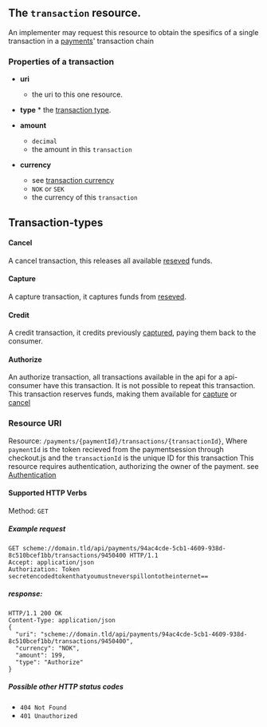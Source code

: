 ## The `transaction` resource.
An implementer may request this resource to obtain the spesifics of a single transaction in a [payments](../payment)' transaction chain

### Properties of a transaction
 * **uri**
    * the uri to this one resource.
 * **type**
       * the [transaction type](#transaction-types).

 * **amount**
    * `decimal`
    * the amount in this `transaction`
 * **currency**
    * see [transaction currency](#currency)    
    * `NOK` or `SEK`
    * the currency of this `transaction`

## Transaction-types
#### Cancel
A cancel transaction, this releases all available [reseved](#authorize) funds.

#### Capture
A capture transaction, it captures funds from [reseved](#authorize).

#### Credit
A credit transaction, it credits previously  [captured](#capture), paying them back to the consumer.

#### Authorize
An authorize transaction, all transactions available in the api for a api-consumer have this transaction. It is not possible to repeat this transaction.
This transaction reserves funds, making them available for [capture](#capture) or [cancel](#cancel)

### Resource URI
Resource:  `/payments/{paymentId}/transactions/{transactionId}`, Where `paymentId` is the token recieved from the paymentsession through checkout.js and the `transactionId` is the unique ID for this transaction
This resource requires authentication, authorizing the owner of the payment. see [Authentication](../authentication/#back-end-authentication)


#### Supported HTTP Verbs
Method:    `GET`


##### Example request

    GET scheme://domain.tld/api/payments/94ac4cde-5cb1-4609-938d-8c510bcef1bb/transactions/9450400 HTTP/1.1
    Accept: application/json
    Authorization: Token secretencodedtokenthatyoumustneverspillontotheinternet==

##### response:

    HTTP/1.1 200 OK
    Content-Type: application/json
    {    
      "uri": "scheme://domain.tld/api/payments/94ac4cde-5cb1-4609-938d-8c510bcef1bb/transactions/9450400",
      "currency": "NOK",
      "amount": 199,
      "type": "Authorize"  
    }

##### Possible other HTTP status codes
 * `404 Not Found`
 * `401 Unauthorized`
